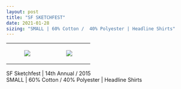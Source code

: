 ```yaml
---
layout: post
title: "SF SKETCHFEST"
date: 2021-01-28
sizing: "SMALL | 60% Cotton /  40% Polyester | Headline Shirts"
---
```




<table style="width:100%;"><tr><td style="vertical-align:top;">
      <figure class="tmblr-full" data-orig-height="2048" data-orig-width="1365" data-orig-src="https://concertshirts.netlify.app/shirts/0434/0434-01.jpg"><img src="https://64.media.tumblr.com/028fa662c9f7cdf6879c118e1adc2b02/e700cd2c2587b750-75/s540x810/be74f58fbf8a850a317f179d7b0decd320b8c677.jpg" data-orig-height="2048" data-orig-width="1365" data-orig-src="https://concertshirts.netlify.app/shirts/0434/0434-01.jpg"/></figure></td>
    <td style="vertical-align:top;">
      <figure class="tmblr-full" data-orig-height="2048" data-orig-width="1365" data-orig-src="https://concertshirts.netlify.app/shirts/0434/0434-02.jpg"><img src="https://64.media.tumblr.com/ff91a16c1e21930fdddb7eebd398fdac/e700cd2c2587b750-82/s540x810/73c24005fa7bb29d464f311aeaf5cf23c4bd7165.jpg" data-orig-height="2048" data-orig-width="1365" data-orig-src="https://concertshirts.netlify.app/shirts/0434/0434-02.jpg"/></figure></td>
  </tr></table><p>
  SF Sketchfest | 14th Annual / 2015<br/>SMALL | 60% Cotton / 40% Polyester | Headline Shirts
</p>
